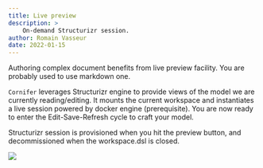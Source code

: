 ```yaml
---
title: Live preview
description: >
    On-demand Structurizr session.
author: Romain Vasseur
date: 2022-01-15
---
```


Authoring complex document benefits from live preview facility. You are probably used to use markdown one.

`Cornifer` leverages Structurizr engine to provide views of the model we are currently reading/editing. It mounts the current workspace and instantiates a live session powered by docker engine (prerequisite).
You are now ready to enter the Edit-Save-Refresh cycle to craft your model.

Structurizr session is provisioned when you hit the preview button, and decommissioned when the workspace.dsl is closed.  

![](/assets/preview.png)